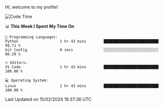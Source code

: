 HI, welcome to my profile!
<!--START_SECTION:waka-->
![Code Time](http://img.shields.io/badge/Code%20Time-1%2C845%20hrs%201%20min-blue)

📊 **This Week I Spent My Time On** 

```text
💬 Programming Languages: 
Python                   1 hr 43 mins        █████████████████████████   99.71 % 
Git Config               0 secs              ░░░░░░░░░░░░░░░░░░░░░░░░░   00.29 % 

🔥 Editors: 
VS Code                  1 hr 43 mins        █████████████████████████   100.00 % 

💻 Operating System: 
Linux                    1 hr 43 mins        █████████████████████████   100.00 % 
```


 Last Updated on 15/02/2024 18:37:36 UTC
<!--END_SECTION:waka-->
